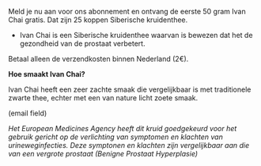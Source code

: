 Meld je nu aan voor ons abonnement en ontvang de eerste 50 gram Ivan Chai gratis. Dat zijn 25 koppen Siberische kruidenthee.

- Ivan Chai is een Siberische kruidenthee waarvan is bewezen dat het de gezondheid van de prostaat verbetert. 

 Betaal alleen de verzendkosten binnen Nederland (2€).

**Hoe smaakt Ivan Chai?**

Ivan Chai heeft een zeer zachte smaak die vergelijkbaar is met traditionele zwarte thee, echter met een van nature licht zoete smaak.


(email field)


_Het European Medicines Agency heeft dit kruid goedgekeurd voor het gebruik gericht op de verlichting van symptomen en klachten van urineweginfecties. Deze symptonen en klachten zijn vergelijkbaar aan die van een vergrote prostaat (Benigne Prostaat Hyperplasie)_
